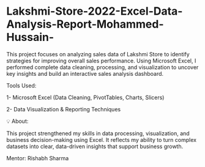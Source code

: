 # Lakshmi-Store-2022-Excel-Data-Analysis-Report-Mohammed-Hussain-
This project focuses on analyzing sales data of Lakshmi Store to identify strategies for improving overall sales performance. Using Microsoft Excel, I performed complete data cleaning, processing, and visualization to uncover key insights and build an interactive sales analysis dashboard.

Tools Used:

1- Microsoft Excel (Data Cleaning, PivotTables, Charts, Slicers)

2- Data Visualization & Reporting Techniques

💡 About:

This project strengthened my skills in data processing, visualization, and business decision-making using Excel.
It reflects my ability to turn complex datasets into clear, data-driven insights that support business growth.

Mentor: Rishabh Sharma
